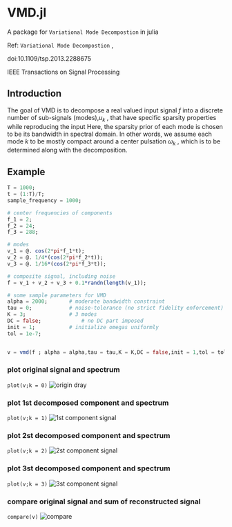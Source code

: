 # VMD.jl

A package for `Variational Mode Decompostion` in julia

Ref: `Variational Mode Decompostion` ,

doi:10.1109/tsp.2013.2288675

IEEE Transactions on Signal Processing

## Introduction
The goal of VMD is to decompose a real valued input signal $f$
into a discrete number of sub-signals (modes),$u_k$
, that have
specific sparsity properties while reproducing the input Here,
the sparsity prior of each mode is chosen to be its bandwidth
in spectral domain. In other words, we assume each mode $k$
to
be mostly compact around a center pulsation $\omega_k$
, which is to be
determined along with the decomposition.

## Example

```julia
T = 1000;
t = (1:T)/T;
sample_frequency = 1000;

# center frequencies of components
f_1 = 2;
f_2 = 24;
f_3 = 288;

# modes
v_1 = @. cos(2*pi*f_1*t);
v_2 = @. 1/4*(cos(2*pi*f_2*t));
v_3 = @. 1/16*(cos(2*pi*f_3*t));

# composite signal, including noise
f = v_1 + v_2 + v_3 + 0.1*randn(length(v_1));

# some sample parameters for VMD
alpha = 2000;       # moderate bandwidth constraint
tau = 0;            # noise-tolerance (no strict fidelity enforcement)
K = 3;              # 3 modes
DC = false;             # no DC part imposed
init = 1;           # initialize omegas uniformly
tol = 1e-7;


v = vmd(f ; alpha = alpha,tau = tau,K = K,DC = false,init = 1,tol = tol,sample_frequency = sample_frequency)
```
### plot original signal and spectrum
```plot(v;k = 0)```
![origin dray](docs/imgs/0.png)

### plot 1st decomposed component and spectrum
```plot(v;k = 1)```
![1st component signal](docs/imgs/1.png)

### plot 2st decomposed component and spectrum
```plot(v;k = 2)```
![2st component signal](docs/imgs/2.png)

### plot 3st decomposed component and spectrum
```plot(v;k = 3)```
![3st component signal](docs/imgs/3.png)

### compare original signal and sum of reconstructed signal
```compare(v)```
![compare](docs/imgs/4.png)